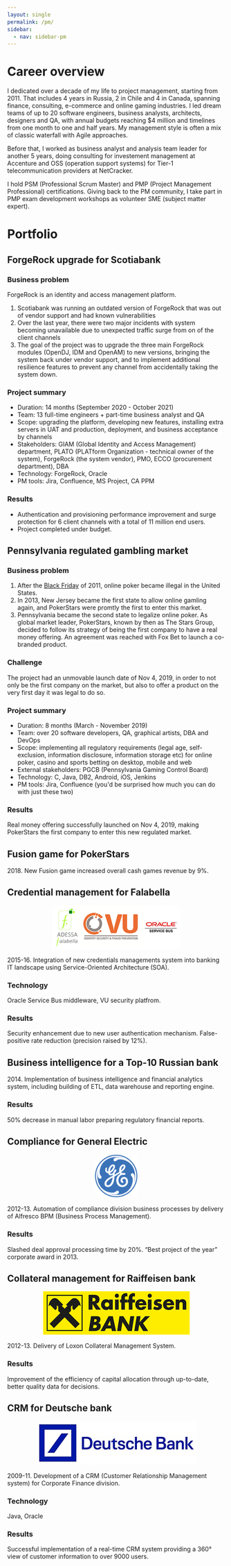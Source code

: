 ```yaml
---
layout: single
permalink: /pm/
sidebar:
  - nav: sidebar-pm
---
```


# Career overview

I dedicated over a decade of my life to project management, starting from 2011. That includes 4 years in Russia, 2 in Chile and 4 in Canada, spanning finance, consulting, e-commerce and online gaming industries. I led dream teams of up to 20 software engineers, business analysts, architects, designers and QA, with annual budgets reaching $4 million and timelines from one month to one and half years. My management style is often a mix of classic waterfall with Agile approaches.

Before that, I worked as business analyst and analysis team leader for another 5 years, doing consulting for investement management at Accenture and OSS (operation support systems) for Tier-1 telecommunication providers at NetCracker.

I hold PSM (Professional Scrum Master) and PMP (Project Management Professional) certifications. Giving back to the PM community, I take part in PMP exam development workshops as volunteer SME (subject matter expert).

# Portfolio

## ForgeRock upgrade for Scotiabank

### Business problem

ForgeRock is an identity and access management platform. 

1. Scotiabank was running an outdated version of ForgeRock that was out of vendor support and had known vulnerabilities
2. Over the last year, there were two major incidents with system becoming unavailable due to unexpected traffic surge from on of the client channels
3. The goal of the project was to upgrade the three main ForgeRock modules (OpenDJ, IDM and OpenAM) to new versions, bringing the system back under vendor support, and to implement additional resilience features to prevent any channel from accidentally taking the system down.

### Project summary

* Duration: 14 months (September 2020 - October 2021)
* Team: 13 full-time engineers + part-time business analyst and QA
* Scope: upgrading the platform, developing new features, installing extra servers in UAT and production, deployment, and business acceptance by channels
* Stakeholders: GIAM (Global Identity and Access Management) department, PLATO (PLATform Organization - technical owner of the system), ForgeRock (the system vendor), PMO, ECCO (procurement department), DBA
* Technology: ForgeRock, Oracle
* PM tools: Jira, Confluence, MS Project, CA PPM

### Results

* Authentication and provisioning performance improvement and surge protection for 6 client channels with a total of 11 million end users.
* Project completed under budget.

## Pennsylvania regulated gambling market

### Business problem

1. After the [Black Friday](https://www.poker-king.com/dictionary/black-friday/) of 2011, online poker became illegal in the United States.
2. In 2013, New Jersey became the first state to allow online gamling again, and PokerStars were promtly the first to enter this market.
3. Pennsylvania became the second state to legalize online poker. As global market leader, PokerStars, known by then as The Stars Group, decided to follow its strategy of being the first company to have a real money offering. An agreement was reached with Fox Bet to launch a co-branded product.

### Challenge

The project had an unmovable launch date of Nov 4, 2019, in order to not only be the first company on the market, but also to offer a product on the very first day it was legal to do so.

### Project summary

* Duration: 8 months (March - November 2019)
* Team: over 20 software developers, QA, graphical artists, DBA and DevOps
* Scope: implementing all regulatory requirements (legal age, self-exclusion, information disclosure, information storage etc) for online poker, casino and sports betting on desktop, mobile and web
* External stakeholders: PGCB (Pennsylvania Gaming Control Board)
* Technology: C, Java, DB2, Android, iOS, Jenkins
* PM tools: Jira, Confluence (you'd be surprised how much you can do with just these two)

### Results

Real money offering successfully launched on Nov 4, 2019, making PokerStars the first company to enter this new regulated market.

## Fusion game for PokerStars

2018\. New Fusion game increased overall cash games revenue by 9%.

## Credential management for Falabella

<p align="center">
<img src="/assets/images/logos/falabella.png"  height="100">
</p>

2015-16. Integration of new credentials managements system into banking IT landscape using Service-Oriented Architecture (SOA).

### Technology

Oracle Service Bus middleware, VU security platfrom. 

### Results

Security enhancement due to new user authentication mechanism. False-positive rate reduction (precision raised by 12%).

## Business intelligence for a Top-10 Russian bank

2014\. Implementation of business intelligence and financial analytics system, including building of ETL, data warehouse and reporting engine. 

### Results

50% decrease in manual labor preparing regulatory financial reports.

## Compliance for General Electric

<p align="center">
<img src="/assets/images/logos/ge.png"  height="100" width="100">
</p>

2012-13. Automation of compliance division business processes by delivery of Alfresco BPM (Business Process Management). 

### Results

Slashed deal approval processing time by 20%. “Best project of the year” corporate award in 2013.

## Collateral management for Raiffeisen bank

<p align="center">
<img src="/assets/images/logos/raiffeisen.png"  height="100">
</p>

2012-13. Delivery of Loxon Collateral Management System.  

### Results

Improvement of the efficiency of capital allocation through up-to-date, better quality data for decisions.

## CRM for Deutsche bank

<p align="center">
<img src="/assets/images/logos/deutsche.jpg"  height="100">
</p>

2009-11. Development of a CRM (Customer Relationship Management system) for Corporate Finance division.

### Technology

Java, Oracle 

### Results

Successful implementation of a real-time CRM system providing a 360° view of customer information to over 9000 users.

